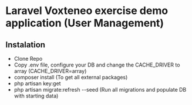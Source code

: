 # Laravel Voxteneo exercise demo application (User Management)


## Instalation

- Clone Repo
- Copy .env file, configure your DB and change the CACHE_DRIVER to array (CACHE_DRIVER=array)
- composer install (To get all external packages)
- php artisan key:get
- php artisan migrate:refresh --seed (Run all migrations and populate DB with starting data)



